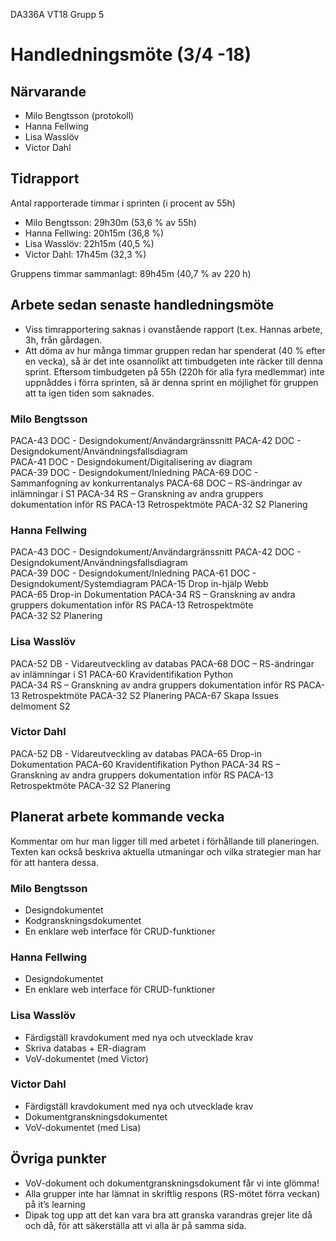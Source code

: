 DA336A VT18
Grupp 5

# Handledningsmöte (3/4 -18)

## Närvarande
* Milo Bengtsson (protokoll)
* Hanna Fellwing
* Lisa Wasslöv
* Victor Dahl

## Tidrapport
Antal rapporterade timmar i sprinten (i procent av 55h)
* Milo Bengtsson: 29h30m (53,6 % av 55h)
* Hanna Fellwing: 20h15m (36,8 %)
* Lisa Wasslöv: 22h15m (40,5 %)
* Victor Dahl: 17h45m (32,3 %)

Gruppens timmar sammanlagt: 89h45m (40,7 % av 220 h)

## Arbete sedan senaste handledningsmöte
* Viss timrapportering saknas i ovanstående rapport (t.ex. Hannas arbete, 3h, från gårdagen.
* Att döma av hur många timmar gruppen redan har spenderat (40 % efter en vecka), så är det inte osannolikt att timbudgeten inte räcker till denna sprint. Eftersom timbudgeten på 55h (220h för alla fyra medlemmar) inte uppnåddes i förra sprinten, så är denna sprint en möjlighet för gruppen att ta igen tiden som saknades.

### Milo Bengtsson
PACA-43	DOC - Designdokument/Användargränssnitt
PACA-42	DOC - Designdokument/Användningsfallsdiagram	
PACA-41	DOC - Designdokument/Digitalisering av diagram	
PACA-39	DOC - Designdokument/Inledning
PACA-69	DOC - Sammanfogning av konkurrentanalys
PACA-68	DOC – RS-ändringar av inlämningar i S1
PACA-34	RS – Granskning av andra gruppers dokumentation inför RS
PACA-13	Retrospektmöte
PACA-32	S2 Planering

### Hanna Fellwing
PACA-43	DOC - Designdokument/Användargränssnitt
PACA-42	DOC - Designdokument/Användningsfallsdiagram	
PACA-39	DOC - Designdokument/Inledning
PACA-61	DOC - Designdokument/Systemdiagram
PACA-15	Drop in-hjälp Webb	
PACA-65	Drop-in Dokumentation
PACA-34	RS – Granskning av andra gruppers dokumentation inför RS
PACA-13	Retrospektmöte	
PACA-32	S2 Planering

### Lisa Wasslöv
PACA-52	DB - Vidareutveckling av databas
PACA-68	DOC – RS-ändringar av inlämningar i S1
PACA-60	Kravidentifikation Python	
PACA-34	RS – Granskning av andra gruppers dokumentation inför RS
PACA-13	Retrospektmöte
PACA-32	S2 Planering
PACA-67	Skapa Issues delmoment S2

### Victor Dahl
PACA-52	DB - Vidareutveckling av databas
PACA-65	Drop-in Dokumentation
PACA-60	Kravidentifikation Python
PACA-34	RS – Granskning av andra gruppers dokumentation inför RS
PACA-13	Retrospektmöte
PACA-32	S2 Planering

## Planerat arbete kommande vecka
Kommentar om hur man ligger till med arbetet i förhållande till planeringen. Texten kan också beskriva aktuella utmaningar och vilka strategier man har för att hantera dessa.

### Milo Bengtsson
* Designdokumentet
* Kodgranskningsdokumentet
* En enklare web interface för CRUD-funktioner

### Hanna Fellwing
* Designdokumentet
* En enklare web interface för CRUD-funktioner

### Lisa Wasslöv
* Färdigställ kravdokument med nya och utvecklade krav
* Skriva databas + ER-diagram
* VoV-dokumentet (med Victor)

### Victor Dahl
* Färdigställ kravdokument med nya och utvecklade krav
* Dokumentgranskningsdokumentet
* VoV-dokumentet (med Lisa)


## Övriga punkter
* VoV-dokument och dokumentgranskningsdokument får vi inte glömma!
* Alla grupper inte har lämnat in skriftlig respons (RS-mötet förra veckan) på it’s learning
* Dipak tog upp att det kan vara bra att granska varandras grejer lite då och då, för att säkerställa att vi alla är på samma sida.



